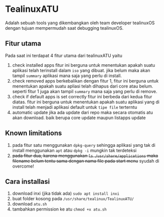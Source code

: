 # TealinuxATU
Adalah sebuah tools yang dikembangkan oleh team developer tealinuxOS dengan tujuan mempermudah saat debugging tealinuxOS.

## Fitur utama
Pada saat ini terdapat 4 fitur utama dari tealinuxATU yaitu
1. check installed apps
fitur ini berguna untuk menentukan apakah suatu aplikasi telah terinstall dalam `iso` yang dibuat. jika belum maka akan tampil `summary` aplikasi mana saja yang perlu di install.
2. check removed apps
berkebalikan dengan fitur 1, fitur ini berguna untuk menentukan apakah suatu apliasi telah dihapus dari core atau belum. seperti fitur 1 juga akan tampil `summary` mana saja yang perlu di remove.
3. check if default apps is set correctly
fitur ini berbeda dari kedua fitur diatas. fitur ini berguna untuk menentukan apakah suatu aplikasi yang di install telah menjadi aplikasi default untuk `tipe file` terterntu
4. automatic update
jika ada update dari repo maka secara otomatis atu akan download. baik berupa core update maupun listapps update

## Known limitations
1. pada fitur satu menggunakan `dpkg-query` sehingga aplikasi yang tak di install menggunakan `apt` atau `dpkg -i` mungkin tak terdeteksi
2. ~~pada fitur dua, karena menggunakan `ls /usr/share/applications` maka filename belum tentu sama dengan nama file pada start menu~~ syudah di overcome!

## Cara installasi
1. download inxi (jika tidak ada) `sudo apt install inxi`
2. buat folder kosong pada `/usr/share/tealinux/TealinuxATU/`
3. download `atu.sh`
4. tambahkan permission ke atu `chmod +x atu.sh`
